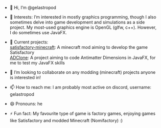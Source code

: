 - 👋 Hi, I’m @gelastropod

- 👀 Interests:
I’m interested in mostly graphics programming, though I also sometimes delve into game development and simulations as a side project. My most-used graphics engine is OpenGL (glfw, c++). However, I do sometimes use JavaFX.

- 🌱 Current projects:  
[satisfactory-minecraft](https://github.com/gelastropod/satisfactory-minecraft.git): A minecraft mod aiming to develop the game Satisfactory  
[ADClone](https://github.com/gelastropod/ADClone.git): A project aiming to code Antimatter Dimensions in JavaFX, for me to test my JavaFX skills

- 💞️ I’m looking to collaborate on any modding (minecraft) projects anyone is interested in!

- 📫 How to reach me: I am probably most active on discord, username: gelastropod

- 😄 Pronouns: he

- ⚡ Fun fact: My favourite type of game is factory games, enjoying games like Satisfactory and modded Minecraft (Nomifactory) :)

<!---
gelastropod/gelastropod is a ✨ special ✨ repository because its `README.md` (this file) appears on your GitHub profile.
You can click the Preview link to take a look at your changes.
--->

